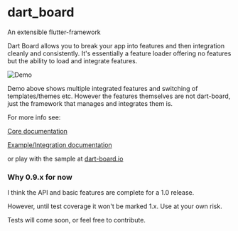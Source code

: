 # dart_board
An extensible flutter-framework

Dart Board allows you to break your app into features and then integration cleanly and consistently. It's essentially a feature loader offering no features but the ability to load and integrate features.


![Demo](https://media3.giphy.com/media/Yo9eqMoEBYB1S45A92/giphy.gif)

Demo above shows multiple integrated features and switching of templates/themes etc. However the features themselves are not dart-board, just the framework that manages and integrates them is.


For more info see:


[Core documentation](dart_board_core/README.md)

[Example/Integration documentation](example/README.md)


or play with the sample at [dart-board.io](https://dart-board.io)



### Why 0.9.x for now

I think the API and basic features are complete for a 1.0 release.

However, until test coverage it won't be marked 1.x. Use at your own risk.

Tests will come soon, or feel free to contribute.
